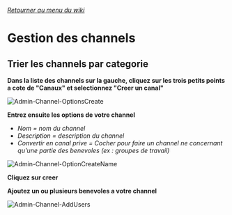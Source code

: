 *[Retourner au menu du wiki](https://github.com/KS-RdR/SlackWiki)*
# Gestion des channels

## Trier les channels par categorie

**Dans la liste des channels sur la gauche, cliquez sur les trois petits points a cote de "Canaux" et selectionnez "Creer un canal"**

![Admin-Channel-OptionsCreate](https://user-images.githubusercontent.com/103455159/162825289-29c569fd-6f9c-47a3-b9ef-428547c3fde3.png)

**Entrez ensuite les options de votre channel**

* *Nom = nom du channel*
* *Description = description du channel*
* *Convertir en canal prive = Cocher pour faire un channel ne concernant qu'une partie des benevoles (ex : groupes de travail)*

![Admin-Channel-OptionCreateName](https://user-images.githubusercontent.com/103455159/162824346-84d337a4-4f2b-470e-b322-04279b3dc396.png)

**Cliquez sur creer**

**Ajoutez un ou plusieurs benevoles a votre channel**

![Admin-Channel-AddUsers](https://user-images.githubusercontent.com/103455159/162825140-8e9c5e4e-58bc-4434-907c-8445663242d1.png)
